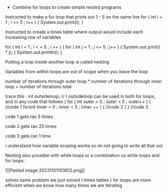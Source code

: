 - Combine for loops to create simple nested programs 

Instructed to make a for loop that prints out 1 - 5 on the same line
for ( int i = 1 ; i <= 5 ; i++ ) {
	System.out.print(i);
}


Instructed to create a times table where output would include each increasing row of variables 

for ( int i = 1 ; i < = 5 ; i ++ ) {
	for ( int j = 1 ; j <= 5 ; j++ ) {
		System.out.print(i * j);
	}
	System.out.println();
}

Putting  a loop inside another loop is called nesting 

Variables from within loops are out of scope when you leave the loop

number of iterations through outer loop * number of iterations through inner loop = number of iterations total 

trace this : 
int outsideloop; // ( outsideloop can be used in both for loops, and in any code that follows ) 
for ( int outer = 0 ; outer < 5 ; outer++ ) {
	//code 1 
	for(int inner = 0 ; inner < 5 ; inner ++ ) {
		//code 2
	}
}
//code 3

code 1 gets ran 5 times 

code 2 gets ran 25 times 

code 3 gets ran 1 time 

i understand how variable scoping works so im not going to write all that out 

Nesting also possible with while loops or a combination os while loops and for loops : 

![[Pasted image 20231101103612.png]]

solves same problem we just solved ( times tables )
for loops are more efficient when we know how many times we are iterating 

